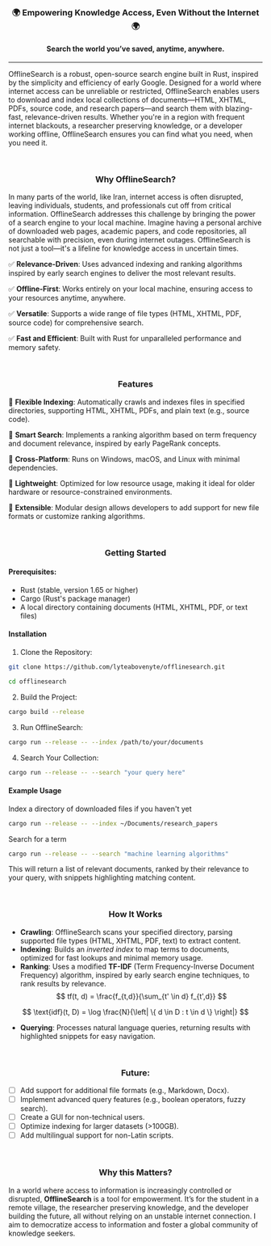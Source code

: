 <div align="center">

<h3>🌍 Empowering Knowledge Access, Even Without the Internet 🌍</h3>
<h4>Search the world you’ve saved, anytime, anywhere.
</h4>

</div>

----

OfflineSearch is a robust, open-source search engine built in Rust, inspired by the simplicity and efficiency of early Google. Designed for a world where internet access can be unreliable or restricted, OfflineSearch enables users to download and index local collections of documents—HTML, XHTML, PDFs, source code, and research papers—and search them with blazing-fast, relevance-driven results. Whether you're in a region with frequent internet blackouts, a researcher preserving knowledge, or a developer working offline, OfflineSearch ensures you can find what you need, when you need it.

<br />

<div align="center"><h3>Why OfflineSearch?</h3></div>
In many parts of the world, like Iran, internet access is often disrupted, leaving individuals, students, and professionals cut off from critical information. OfflineSearch addresses this challenge by bringing the power of a search engine to your local machine. Imagine having a personal archive of downloaded web pages, academic papers, and code repositories, all searchable with precision, even during internet outages. OfflineSearch is not just a tool—it's a lifeline for knowledge access in uncertain times.

<br />

✅ **Relevance-Driven**: Uses advanced indexing and ranking algorithms inspired by early search engines to deliver the most relevant results.

✅ **Offline-First**: Works entirely on your local machine, ensuring access to your resources anytime, anywhere.

✅ **Versatile**: Supports a wide range of file types (HTML, XHTML, PDF, source code) for comprehensive search.

✅ **Fast and Efficient**: Built with Rust for unparalleled performance and memory safety.


<br />

<div align="center"><h3>Features</h3></div>

🎯 **Flexible Indexing**: Automatically crawls and indexes files in specified directories, supporting HTML, XHTML, PDFs, and plain text (e.g., source code).

🎯 **Smart Search**: Implements a ranking algorithm based on term frequency and document relevance, inspired by early PageRank concepts.

🎯 **Cross-Platform**: Runs on Windows, macOS, and Linux with minimal dependencies.

🎯 **Lightweight**: Optimized for low resource usage, making it ideal for older hardware or resource-constrained environments.

🎯 **Extensible**: Modular design allows developers to add support for new file formats or customize ranking algorithms.


<br />
<div align="center"><h3>Getting Started</h3></div>

#### Prerequisites:

- Rust (stable, version 1.65 or higher)
- Cargo (Rust's package manager)
- A local directory containing documents (HTML, XHTML, PDF, or text files)

#### Installation

1. Clone the Repository:

```bash
git clone https://github.com/lyteabovenyte/offlinesearch.git

cd offlinesearch
```


2. Build the Project:

```bash
cargo build --release
```


3. Run OfflineSearch:

```bash
cargo run --release -- --index /path/to/your/documents
```


4. Search Your Collection:

```bash
cargo run --release -- --search "your query here"
```



#### Example Usage
Index a directory of downloaded files if you haven't yet

```bash
cargo run --release -- --index ~/Documents/research_papers
```

Search for a term

```bash
cargo run --release -- --search "machine learning algorithms"
```

This will return a list of relevant documents, ranked by their relevance to your query, with snippets highlighting matching content.


<br />
<div align="center"><h3>How It Works</h3></div>

- **Crawling**: OfflineSearch scans your specified directory, parsing supported file types (HTML, XHTML, PDF, text) to extract content.
- **Indexing**: Builds an *inverted index* to map terms to documents, optimized for fast lookups and minimal memory usage.
- **Ranking**: Uses a modified **TF-IDF** (Term Frequency-Inverse Document Frequency) algorithm, inspired by early search engine techniques, to rank results by relevance.
$$
tf(t, d) = \frac{f_{t,d}}{\sum_{t' \in d} f_{t',d}}
$$

$$
\text{idf}(t, D) = \log \frac{N}{\left| \{ d \in D : t \in d \} \right|}
$$

- **Querying**: Processes natural language queries, returning results with highlighted snippets for easy navigation.


<br />
<div align="center"><h3>Future:</h3></div>

- [ ] Add support for additional file formats (e.g., Markdown, Docx).
- [ ] Implement advanced query features (e.g., boolean operators, fuzzy search).
- [ ] Create a GUI for non-technical users.
- [ ] Optimize indexing for larger datasets (>100GB).
- [ ] Add multilingual support for non-Latin scripts.

<br />
<div align="center"><h3>Why this Matters?</h3></div>

In a world where access to information is increasingly controlled or disrupted, **OfflineSearch** is a tool for empowerment. It’s for the student in a remote village, the researcher preserving knowledge, and the developer building the future, all without relying on an unstable internet connection. I aim to democratize access to information and foster a global community of knowledge seekers.